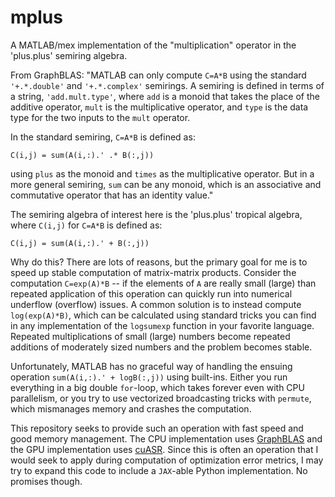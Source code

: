 # mplus
A MATLAB/mex implementation of the "multiplication" operator in the 'plus.plus' semiring algebra.

From GraphBLAS: "MATLAB can only compute `C=A*B` using the standard `'+.*.double'` and `'+.*.complex'` semirings. A semiring is defined in terms of a string, `'add.mult.type'`, where `add` is a monoid that takes the place of the additive operator, `mult` is the multiplicative operator, and `type` is the data type for the two inputs to the `mult` operator.

In the standard semiring, `C=A*B` is defined as:

    C(i,j) = sum(A(i,:).' .* B(:,j))

using `plus` as the monoid and `times` as the multiplicative operator. But in a more general semiring, `sum` can be any monoid, which is an associative and commutative operator that has an identity value."

The semiring algebra of interest here is the 'plus.plus' tropical algebra, where `C(i,j)` for `C=A*B` is defined as:

    C(i,j) = sum(A(i,:).' + B(:,j))

Why do this? There are lots of reasons, but the primary goal for me is to speed up stable computation of matrix-matrix products. Consider the computation `C=exp(A)*B` -- if the elements of `A` are really small (large) than repeated application of this operation can quickly run into numerical underflow (overflow) issues. A common solution is to instead compute `log(exp(A)*B)`, which can be calculated using standard tricks you can find in any implementation of the `logsumexp` function in your favorite language. Repeated multiplications of small (large) numbers become repeated additions of moderately sized numbers and the problem becomes stable.

Unfortunately, MATLAB has no graceful way of handling the ensuing operation `sum(A(i,:).' + logB(:,j))` using built-ins. Either you run everything in a big double `for`-loop, which takes forever even with CPU parallelism, or you try to use vectorized broadcasting tricks with `permute`, which mismanages memory and crashes the computation.

This repository seeks to provide such an operation with fast speed and good memory management. The CPU implementation uses [GraphBLAS](https://github.com/DrTimothyAldenDavis/GraphBLAS) and the GPU implementation uses [cuASR](https://github.com/hpcgarage/cuASR.git). Since this is often an operation that I would seek to apply during computation of optimization error metrics, I may try to expand this code to include a `JAX`-able Python implementation. No promises though.
